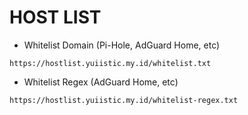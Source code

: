 # HOST LIST

* Whitelist Domain (Pi-Hole, AdGuard Home, etc)
```
https://hostlist.yuiistic.my.id/whitelist.txt
```

* Whitelist Regex (AdGuard Home, etc)
```
https://hostlist.yuiistic.my.id/whitelist-regex.txt
```

